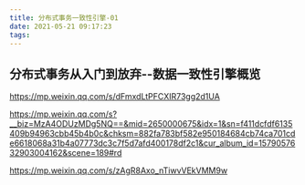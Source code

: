 ```yaml
---
title: 分布式事务一致性引擎-01
date: 2021-05-21 09:17:23
tags:
---
```


## 分布式事务从入门到放弃--数据一致性引擎概览

https://mp.weixin.qq.com/s/dFmxdLtPFCXIR73gg2d1UA



https://mp.weixin.qq.com/s?__biz=MzA4ODUzMDg5NQ==&mid=2650000675&idx=1&sn=f411dcfdf6135409b94963cbb45b4b0c&chksm=882fa783bf582e950184684cb74ca701cde6618068a31b4a07773dc3c7f5d7afd400178df2c1&cur_album_id=1579057632903004162&scene=189#rd



https://mp.weixin.qq.com/s/zAgR8Axo_nTiwvVEkVMM9w